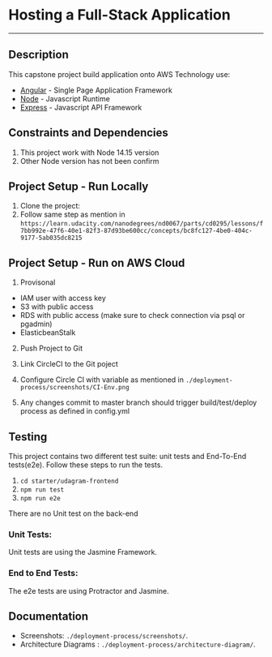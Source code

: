 # Hosting a Full-Stack Application

---

## Description

This capstone project build application onto AWS
Technology use:
- [Angular](https://angular.io/) - Single Page Application Framework
- [Node](https://nodejs.org) - Javascript Runtime
- [Express](https://expressjs.com/) - Javascript API Framework

## Constraints and Dependencies
1. This project work with Node 14.15 version
2. Other Node version has not been confirm

## Project Setup - Run Locally

1. Clone the project:
2. Follow same step as mention in `https://learn.udacity.com/nanodegrees/nd0067/parts/cd0295/lessons/f7bb992e-47f6-40e1-82f3-87d93be600cc/concepts/bc8fc127-4be0-404c-9177-5ab035dc8215`

## Project Setup - Run on AWS Cloud
1. Provisonal
- IAM user with access key
- S3 with public access
- RDS with public access (make sure to check connection via psql or pgadmin)
- ElasticbeanStalk

2. Push Project to Git

3. Link CircleCI to the Git poject

4. Configure Circle CI with variable as mentioned in `./deployment-process/screenshots/CI-Env.png`

5. Any changes commit to master branch should trigger build/test/deploy process as defined in config.yml
## Testing

This project contains two different test suite: unit tests and End-To-End tests(e2e). Follow these steps to run the tests.

1. `cd starter/udagram-frontend`
1. `npm run test`
1. `npm run e2e`

There are no Unit test on the back-end

### Unit Tests:

Unit tests are using the Jasmine Framework.

### End to End Tests:

The e2e tests are using Protractor and Jasmine.

## Documentation

- Screenshots: `./deployment-process/screenshots/`.
- Architecture Diagrams : `./deployment-process/architecture-diagram/`.
